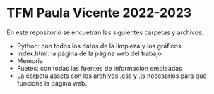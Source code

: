 # TFM Paula Vicente 2022-2023

En este repositorio se encuetran las siguientes carpetas y archivos:
- Python: con todos los datos de la limpieza y los gráficos
- Index.html: la página  de la página web del trabajo
- Memoria
- Fuetes: con todas las fuentes de información empleadas
- La carpeta assets con los archivos .css y .js necesarios para que funcione la página web.



